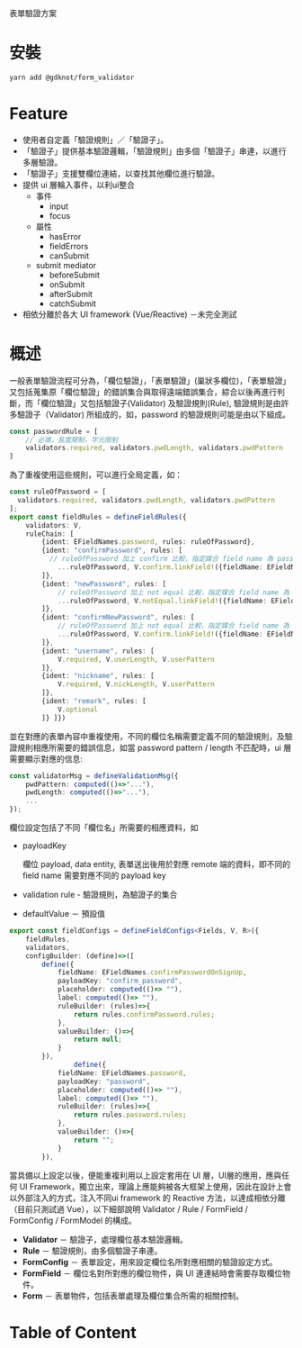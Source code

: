 

<!--#-->

表單驗證方案

# 安裝
```bash
yarn add @gdknot/form_validator
```

# Feature

- 使用者自定義「驗證規則」／「驗證子」。
- 「驗證子」提供基本驗證邏輯，「驗證規則」由多個「驗證子」串連，以進行多層驗證。
- 「驗證子」支援雙欄位連結，以查找其他欄位進行驗證。
- 提供 ui 層輪入事件，以利ui整合
    - 事件
        - input
        - focus
    - 屬性
        - hasError
        - fieldErrors
        - canSubmit
    - submit mediator
        - beforeSubmit
        - onSubmit
        - afterSubmit
        - catchSubmit
- 相依分離於各大 UI framework (Vue/Reactive) －未完全測試

# 概述

一般表單驗證流程可分為，「欄位驗證」，「表單驗證」(巢狀多欄位)，「表單驗證」又包括蒐集原「欄位驗證」的錯誤集合與取得遠端錯誤集合，綜合以後再進行判斷，而「欄位驗證」又包括驗證子(Validator) 及驗證規則(Rule), 驗證規則是由許多驗證子（Validator) 所組成的，如，password 的驗證規則可能是由以下組成。

```ts
const passwordRule = [
    // 必填，長度限制，字元限制
	validators.required, validators.pwdLength, validators.pwdPattern
]
```

為了重複使用這些規則，可以進行全局定義，如：

```ts
const ruleOfPassword = [
  validators.required, validators.pwdLength, validators.pwdPattern
];
export const fieldRules = defineFieldRules({
    validators: V,
    ruleChain: [
        {ident: EFieldNames.password, rules: ruleOfPassword},
        {ident: "confirmPassword", rules: [
          // ruleOfPassword 加上 confirm 比較，指定媒合 field name 為 password
            ...ruleOfPassword, V.confirm.linkField!({fieldName: EFieldNames.password})
        ]},
        {ident: "newPassword", rules: [
            // ruleOfPassword 加上 not equal 比較，指定媒合 field name 為 password
            ...ruleOfPassword, V.notEqual.linkField!({fieldName: EFieldNames.password})
        ]},
        {ident: "confirmNewPassword", rules: [
            // ruleOfPassword 加上 not equal 比較，指定媒合 field name 為 newPassword
            ...ruleOfPassword, V.confirm.linkField!({fieldName: EFieldNames.newPassword})
        ]},
        {ident: "username", rules: [
            V.required, V.userLength, V.userPattern  
        ]},
        {ident: "nickname", rules: [
            V.required, V.nickLength, V.userPattern  
        ]},
        {ident: "remark", rules: [
            V.optional
        ]} ]})
```

並在對應的表單內容中重複使用，不同的欄位名稱需要定義不同的驗證規則，及驗證規則相應所需要的錯誤信息，如當 password pattern / length 不匹配時，ui 層需要顯示對應的信息:

```ts
const validatorMsg = defineValidationMsg({
    pwdPattern: computed(()=>"..."),
    pwdLength: computed(()=>"..."),
    ...
});
```

欄位設定包括了不同「欄位名」所需要的相應資料，如

- payloadKey

  欄位 payload, data entity, 表單送出後用於對應 remote 端的資料，即不同的 field name 需要對應不同的 payload key
- validation rule - 驗證規則，為驗證子的集合
- defaultValue － 預設值

```ts
export const fieldConfigs = defineFieldConfigs<Fields, V, R>({
    fieldRules,
    validators,
    configBuilder: (define)=>([
        define({
            fieldName: EFieldNames.confirmPasswordOnSignUp,
            payloadKey: "confirm_password",
            placeholder: computed(()=> ""),
            label: computed(()=> ""),
            ruleBuilder: (rules)=>{
                return rules.confirmPassword.rules;
            },
            valueBuilder: ()=>{
                return null;
            }
        }),
				define({
            fieldName: EFieldNames.password,
            payloadKey: "password",
            placeholder: computed(()=> ""),
            label: computed(()=> ""),
            ruleBuilder: (rules)=>{
                return rules.password.rules;
            },
            valueBuilder: ()=>{
                return "";
            }
        }),
```

當具備以上設定以後，便能重複利用以上設定套用在 UI 層，UI層的應用，應與任何 UI Framework，獨立出來，理論上應能夠被各大框架上使用，因此在設計上會以外部注入的方式，注入不同ui framework 的 Reactive 方法，以達成相依分離（目前只測試過 Vue），以下細部說明 Validator / Rule / FormField / FormConfig / FormModel 的構成。

- **Validator** － 驗證子，處理欄位基本驗證邏輯。
- **Rule** － 驗證規則，由多個驗證子串連。
- **FormConfig** － 表單設定，用來設定欄位名所對應相關的驗證設定方式。
- **FormField** － 欄位名對所對應的欄位物件，與 UI 連連結時會需要存取欄位物件。
- **Form** － 表單物件，包括表單處理及欄位集合所需的相關控制。

# Table of Content
<!-- START doctoc -->
<!-- END doctoc -->







[s-FormImpl]: ../src/base/impl/baseFormImpl.ts "FormImpl"
[s-FormField]: ../src/base/types/formTypes.ts "FormTypes"
[s-submit]: ../src/base/types/modelTypes.ts "submit"
[s-cancel]: ../src/base/types/modelTypes.ts "cancel"
[s-baseValidators]: ../src/base/impl/baseValidatorImpl.ts "baseValidators"

[s-UDValidationMessage]: ../src/base/types/validatorTypes.ts "UDValidationMessage"
[s-InternalValidator]: ../src/base/types/validatorTypes.ts "InternalValidator"
[s-InternalValidators]: ../src/base/types/validatorTypes.ts "InternalValidators"
[s-InternalFormConfig]: ../src/base/types/formTypes.ts "InternalFormConfig"
[s-InternalFormOption]: ../src/base/types/formTypes.ts "InternalFormOption"
[s-UDFormOption]: ../src/base/types/formTypes.ts "UDFormOption"
[s-UDFieldConfigs]: ../src/base/types/configTypes.ts "UDFieldConfigs"
[s-UDFieldRuleConfig]: ../src/base/types/validatorTypes.ts "UDFieldRuleConfig"
[s-configBuilder]: ../src/base/types/configTypes.ts "configBuilder"
[s-defineRules]: ../src/base/types/validatorTypes.ts "defineRules"
[s-defineValidators]: ../src/utils/formConfigUtil.ts "defineValidators"
[s-defineFormConfig]: ../src/base/types/configTypes.ts "defineFormConfig"
[s-defineValidationMsg]: ../src/base/types/validatorTypes.ts "defineValidationMsg"

[modelTest]: ../__tests__/tests/../setup/setupFiles/formModel.test.setup.ts
[scenarioModelTest]: ../__tests__/tests/../setup/setupFiles/scenarioFormModel.test.setup.ts
[configTest]: ../__tests__/tests/../setup/setupFiles/formConfig.test.setup.ts

[defineRules]: #definerules "defineRules"
[defineValidators]: #definevalidators "defineValidators"
[defineFormConfig]: #defineformconfig "defineFormConfig"
[defineValidationMsg]: definevalidationmsg "defineValidationMsg"
[UDFormOption]: #udformoption "UDFormOption"
[UDFieldRuleConfig]: #udfieldruleconfig "UDFieldRuleConfig"
[FormImpl]: #formimpl
[FormField]: #formfield
